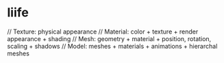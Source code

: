 # liife

// Texture: physical appearance
// Material: color + texture + render appearance + shading
// Mesh: geometry + material + position, rotation, scaling + shadows
// Model: meshes + materials + animations + hierarchal meshes
